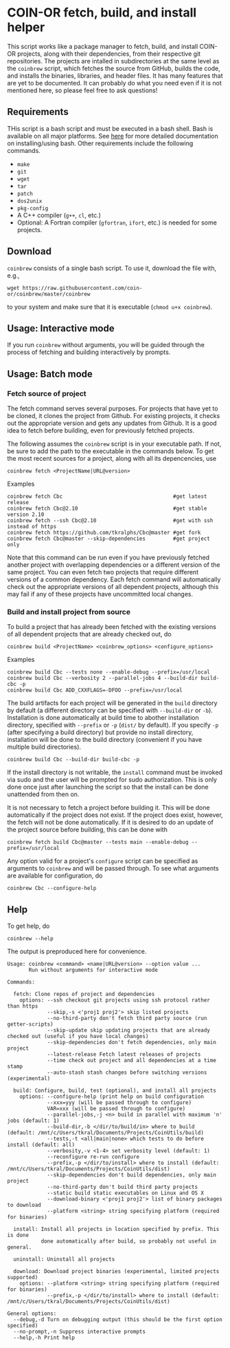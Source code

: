 # COIN-OR fetch, build, and install helper

This script works like a package manager to fetch, build, and install COIN-OR
projects, along with their dependencies, from their respective git
repositories. The projects are intalled in subdirectories at the same level as
the `coinbrew` script, which fetches the source from GitHub, builds the code,
and installs the binaries, libraries, and header files. It has many features
that are yet to be documented. It can probably do what you need even if it is
not mentioned here, so please feel free to ask questions!

## Requirements

THis script is a bash script and must be executed in a bash shell. Bash is
available on all major platforms. See [here](
https://coin-or.github.io/user_introduction.html#building-from-source) for
more detailed documentation on installing/using bash.  Other requirements
include the following commands.
  * `make`
  * `git`
  * `wget`
  * `tar`
  * `patch`
  * `dos2unix`
  * `pkg-config`
  * A C++ compiler (`g++`, `cl`, etc.)
  * Optional: A Fortran compiler (`gfortran`, `ifort`, etc.) is needed for some projects.
  
## Download

`coinbrew` consists of a single bash script. To use it, download the file with, e.g.,
```
wget https://raw.githubusercontent.com/coin-or/coinbrew/master/coinbrew
```
to your system and make sure that it is executable (`chmod u+x coinbrew`).

## Usage: Interactive mode

If you run `coinbrew` without arguments, you will be guided through the
process of fetching and building interactively by prompts.

## Usage: Batch mode

### Fetch source of project

The fetch command serves several purposes. For projects that have yet to be
cloned, it clones the project from Github. For existing projects, it checks
out the appropriate version and gets any updates from Github. It is a good
idea to fetch before building, even for previously fetched projects.

The following assumes the `coinbrew` script is in your executable path. If
not, be sure to add the path to the executable in the commands below. To get
the most recent sources for a project, along with all its depencencies, use 
```
coinbrew fetch <ProjectName|URL@version>
```
Examples
```
coinbrew fetch Cbc                                    #get latest release
coinbrew fetch Cbc@2.10                               #get stable version 2.10
coinbrew fetch --ssh Cbc@2.10                         #get with ssh instead of https
coinbrew fetch https://github.com/tkralphs/Cbc@master #get fork
coinbrew fetch Cbc@master --skip-dependencies         #get project only
```
Note that this command can be run even if you have previously fetched another
project with overlapping dependencies or a different version of the same project.
You can even fetch two projects that require different versions of a common dependency. 
Each fetch command will automatically check out the appropriate versions of all dependent 
projects, although this may fail if any of these projects have uncommitted local
changes.

### Build and install project from source

To build a project that has already been fetched with the existing versions of all
dependent projects that are already checked out, do
```
coinbrew build <ProjectName> <coinbrew_options> <configure_options>
```
Examples
```
coinbrew build Cbc --tests none --enable-debug --prefix=/usr/local 
coinbrew build Cbc --verbosity 2 --parallel-jobs 4 --build-dir build-cbc -p
coinbrew build Cbc ADD_CXXFLAGS=-DFOO --prefix=/usr/local 
```
The build artifacts for each project will be generated in the `build`
directory by default (a different directory can be specified with
`--build-dir` or `-b`). Installation is done automatically at build time to
abother installation directory, specified with `--prefix` or `-p` (`dist/` by 
default). If you specify `-p` (after specifying a build directory) but provide 
no install directory, installation will be done to the build directory 
(convenient if you have multiple build directories). 
```
coinbrew build Cbc --build-dir build-cbc -p
```
If the install directory is not writable, the `install` command 
must be invoked via sudo and the user will be prompted for sudo authorization.
This is only done once just after launching the script so that the install
can be done unattended from then on. 

It is not necessary to fetch a project before building it. This will be done
automatically if the project does not exist. If the project does exist,
however, the fetch will not be done automatically. If it is desired to do an
update of the project source before building, this can be done with
```
coinbrew fetch build Cbc@master --tests main --enable-debug --prefix=/usr/local
```
Any option valid for a project's `configure` script can be specified as
arguments to `coinbrew` and will be passed through. To see what arguments are
available for configuration, do
```
coinbrew Cbc --configure-help
```

## Help

To get help, do
```
coinbrew --help
```
The output is preproduced here for convenience.
```
Usage: coinbrew <command> <name|URL@version> --option value ...
       Run without arguments for interactive mode

Commands:

  fetch: Clone repos of project and dependencies
    options: --ssh checkout git projects using ssh protocol rather than https
             --skip,-s <'proj1 proj2'> skip listed projects
             --no-third-party don't fetch third party source (run getter-scripts)
             --skip-update skip updating projects that are already checked out (useful if you have local changes)
             --skip-dependencies don't fetch dependencies, only main project
             --latest-release Fetch latest releases of projects
             --time check out project and all dependencies at a time stamp
             --auto-stash stash changes before switching versions (experimental)

  build: Configure, build, test (optional), and install all projects
    options: --configure-help (print help on build configuration
             --xxx=yyy (will be passed through to configure)
             VAR=xxx (will be passed through to configure)
             --parallel-jobs,-j <n> build in parallel with maximum 'n' jobs (default: 1)
             --build-dir,-b </dir/to/build/in> where to build (default: /mnt/c/Users/tkral/Documents/Projects/CoinUtils/build)
             --tests,-t <all|main|none> which tests to do before install (default: all)
             --verbosity,-v <1-4> set verbosity level (default: 1)
             --reconfigure re-run configure
             --prefix,-p </dir/to/install> where to install (default: /mnt/c/Users/tkral/Documents/Projects/CoinUtils/dist)
             --skip-dependencies don't build dependencies, only main project
             --no-third-party don't build third party projects
             --static build static executables on Linux and OS X
             --download-binary <'proj1 proj2'> list of binary packages to download
             --platform <string> string specifying platform (required for binaries)

  install: Install all projects in location specified by prefix. This is done
           done automatically after build, so probably not useful in general.

  uninstall: Uninstall all projects

  download: Download project binaries (experimental, limited projects supported)
    options: --platform <string> string specifying platform (required for binaries)
             --prefix,-p </dir/to/install> where to install (default: /mnt/c/Users/tkral/Documents/Projects/CoinUtils/dist)

General options:
  --debug,-d Turn on debugging output (this should be the first option specified)
  --no-prompt,-n Suppress interactive prompts
  --help,-h Print help
```
